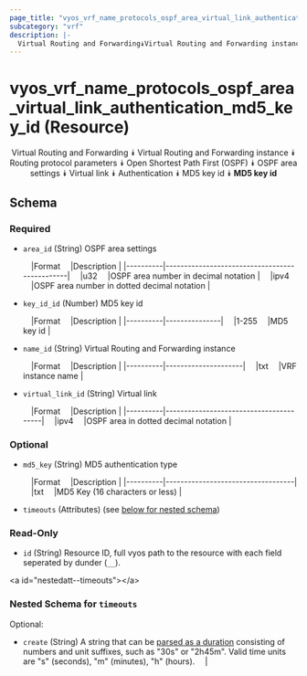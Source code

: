 ```yaml
---
page_title: "vyos_vrf_name_protocols_ospf_area_virtual_link_authentication_md5_key_id Resource - terraform-provider-vyos"
subcategory: "vrf"
description: |-
  Virtual Routing and Forwarding⯯Virtual Routing and Forwarding instance⯯Routing protocol parameters⯯Open Shortest Path First (OSPF)⯯OSPF area settings⯯Virtual link⯯Authentication⯯MD5 key id⯯MD5 key id
---
```


# vyos_vrf_name_protocols_ospf_area_virtual_link_authentication_md5_key_id (Resource)
<center>

Virtual Routing and Forwarding
⯯
Virtual Routing and Forwarding instance
⯯
Routing protocol parameters
⯯
Open Shortest Path First (OSPF)
⯯
OSPF area settings
⯯
Virtual link
⯯
Authentication
⯯
MD5 key id
⯯
**MD5 key id**


</center>

## Schema

### Required

- `area_id` (String) OSPF area settings

    &emsp;|Format  &emsp;|Description                                  |
    |----------|-----------------------------------------------|
    &emsp;|u32     &emsp;|OSPF area number in decimal notation         |
    &emsp;|ipv4    &emsp;|OSPF area number in dotted decimal notation  |
- `key_id_id` (Number) MD5 key id

    &emsp;|Format  &emsp;|Description  |
    |----------|---------------|
    &emsp;|1-255   &emsp;|MD5 key id   |
- `name_id` (String) Virtual Routing and Forwarding instance

    &emsp;|Format  &emsp;|Description        |
    |----------|---------------------|
    &emsp;|txt     &emsp;|VRF instance name  |
- `virtual_link_id` (String) Virtual link

    &emsp;|Format  &emsp;|Description                           |
    |----------|----------------------------------------|
    &emsp;|ipv4    &emsp;|OSPF area in dotted decimal notation  |

### Optional

- `md5_key` (String) MD5 authentication type

    &emsp;|Format  &emsp;|Description                      |
    |----------|-----------------------------------|
    &emsp;|txt     &emsp;|MD5 Key (16 characters or less)  |
- `timeouts` (Attributes) (see [below for nested schema](#nestedatt--timeouts))

### Read-Only

- `id` (String) Resource ID, full vyos path to the resource with each field seperated by dunder (`__`).

&lt;a id=&#34;nestedatt--timeouts&#34;&gt;&lt;/a&gt;
### Nested Schema for `timeouts`

Optional:

- `create` (String) A string that can be [parsed as a duration](https://pkg.go.dev/time#ParseDuration) consisting of numbers and unit suffixes, such as &#34;30s&#34; or &#34;2h45m&#34;. Valid time units are &#34;s&#34; (seconds), &#34;m&#34; (minutes), &#34;h&#34; (hours).  &emsp;|
